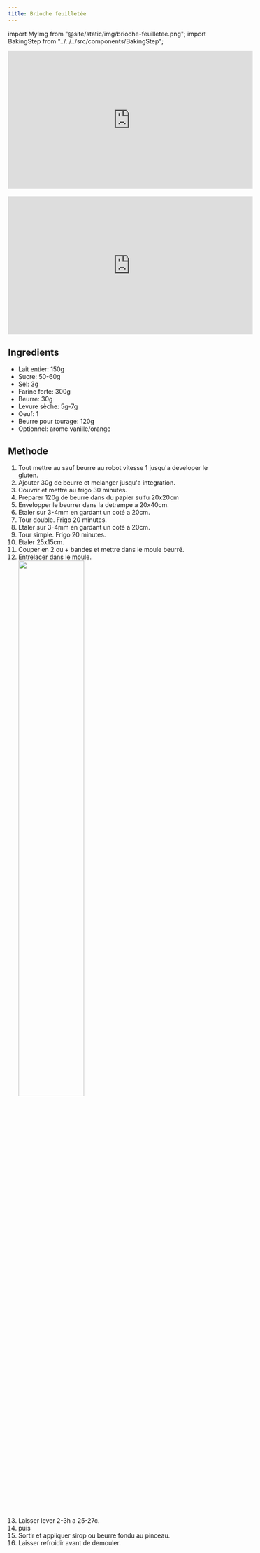 ```yaml
---
title: Brioche feuilletée
---
```

import MyImg from "@site/static/img/brioche-feuilletee.png";
import BakingStep from "../../../src/components/BakingStep";

<div class="youtube-video-container">
<iframe width="560" height="315" src="https://www.youtube.com/embed/g9rtAvEXfVc" title="YouTube video player" frameborder="0" allow="accelerometer; autoplay; clipboard-write; encrypted-media; gyroscope; picture-in-picture" allowFullScreen></iframe>
</div>
<br/>
<div class="youtube-video-container">
<iframe width="560" height="315" src="https://www.youtube.com/embed/TBBikR5jK3E" title="YouTube video player" frameborder="0" allow="accelerometer; autoplay; clipboard-write; encrypted-media; gyroscope; picture-in-picture" allowFullScreen></iframe>
</div>

## Ingredients

- Lait entier: 150g
- Sucre: 50-60g
- Sel: 3g
- Farine forte: 300g
- Beurre: 30g
- Levure sèche: 5g-7g
- Oeuf: 1
- Beurre pour tourage: 120g
- Optionnel: arome vanille/orange

## Methode

1. Tout mettre au sauf beurre au robot vitesse 1 jusqu'a developer le gluten.
1. Ajouter 30g de beurre et melanger jusqu'a integration.
1. Couvrir et mettre au frigo 30 minutes.
1. Preparer 120g de beurre dans du papier sulfu 20x20cm
1. Envelopper le beurrer dans la detrempe a 20x40cm.
1. Etaler sur 3-4mm en gardant un coté a 20cm.
1. Tour double. Frigo 20 minutes.
1. Etaler sur 3-4mm en gardant un coté a 20cm.
1. Tour simple. Frigo 20 minutes.
1. Etaler 25x15cm.
1. Couper en 2 ou + bandes et mettre dans le moule beurré.
1. Entrelacer dans le moule.
   <br/><img src={MyImg} width="56%"/>
1. Laisser lever 2-3h a 25-27c.
1. <BakingStep temp="170" time="22 min" preheat /> puis <BakingStep temp="200" time="5 min" preheat />
1. Sortir et appliquer sirop ou beurre fondu au pinceau.
1. Laisser refroidir avant de demouler.
